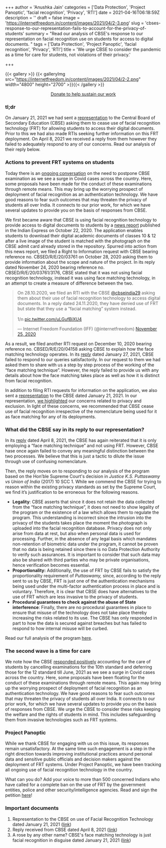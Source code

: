 +++
author = 'Anushka Jain'
categories = ['Data Protection', 'Project Panoptic', 'facial recognition', 'Privacy', 'RTI']
date = 2021-04-16T06:18:59Z
description = ''
draft = false
image = 'https://internetfreedom.in/content/images/2021/04/2-3.png'
slug = 'cbses-response-to-our-representation-fails-to-account-for-the-privacy-of-students'
summary = "Read our analysis of CBSE's response to our representation on facial recognition use on students for access to digital documents. "
tags = ['Data Protection', 'Project Panoptic', 'facial recognition', 'Privacy', 'RTI']
title = 'We urge CBSE to consider the pandemic as a time for care for students, not violations of their privacy.'

+++


{{< gallery >}}
{{< galleryImg  src="https://internetfreedom.in/content/images/2021/04/2-2.png" width="4800" height="2700" >}}{{< /gallery >}}

<div style="text-align:center;">
    <a href="https://internetfreedom.in/donate/" class="button">Donate to help sustain our work</a>
</div>

### tl;dr

On January 21, 2021 we had sent a [representation](https://internetfreedom.in/use-of-facial-recognition-by-cbse-is-an-unnecessary-and-harmful-impediment-for-students/) to the Central Board of Secondary Education (CBSE) asking them to cease use of facial recognition technology (FRT) for allowing students to access their digital documents. Prior to this we had also made RTIs seeking further information on this FRT deployment. On April 8, 2021 we received a reply from them however they failed to adequately respond to any of our concerns. Read our analysis of their reply below.

### Actions to prevent FRT systems on students

Today there is an [ongoing conversation](https://www.newindianexpress.com/nation/2021/apr/13/covid-19-chorus-grows-louder-for-cancellation-of-class-10-12-board-exams-no-decision-by-cbse-yet-2289668.html) on the need to postpone CBSE examination as we see a surge in Covid cases across the country. Here, some proposals have been made for the conduct of these examinations through remote means. This may bring up the worrying prospect of deployment of facial recognition as an authentication technology. We have good reasons to fear such outcomes that may threaten the privacy of students all over India. It connects to our prior work, for which we have several updates to provide you on the basis of responses from CBSE.

We first became aware that CBSE is using facial recognition technology to provide access to digital documents to students by a [news report](https://indianexpress.com/article/education/cbse-introduces-facial-recognition-system-for-accessing-digital-documents-cbse-nic-in-6838840/) published in the Indian Express on October 22, 2020. The application enables students to download their digital academic documents of classes 10 & 12 after a live image of the student is matched with the photograph on the CBSE admit card already stored in the repository. Spurred into action from this news report, we filed a Right to Information request with CBSE bearing reference no. CBSED/R/E/20/03761 on October 28, 2020 asking them to provide information about the scope and nature of the project. In its reply dated November 24, 2020 bearing reference no. CBSED/R/E/20/03761/3176, CBSE stated that it was not using facial recognition technology, instead it was using face matching technology, in an attempt to create a measure of difference between the two.

<blockquote class="twitter-tweet"><p lang="en" dir="ltr">On 28.10.2020, we filed an RTI with the CBSE <a href="https://twitter.com/cbseindia29?ref_src=twsrc%5Etfw">@cbseindia29</a> asking them about their use of facial recognition technology to access digital documents. In a reply dated 24.11.2020, they have denied use of FRT but state that they use a “facial matching” system instead.<br><br>1/n <a href="https://t.co/uLGufBiXU4">pic.twitter.com/uLGufBiXU4</a></p>&mdash; Internet Freedom Foundation (IFF) (@internetfreedom) <a href="https://twitter.com/internetfreedom/status/1331575147048779777?ref_src=twsrc%5Etfw">November 25, 2020</a></blockquote>
<script async src="https://platform.twitter.com/widgets.js" charset="utf-8"></script>

As a result, we filed another RTI request on December 10, 2020 bearing reference no. CBSED/R/E/20/04158 asking CBSE to explain how the face matching technology operates. In its [reply](https://drive.google.com/file/d/1RHPUXJv3LPTp5TxkDXfVOfhlxpy5FnfO/view?usp=sharing) dated January 27, 2021, CBSE failed to respond to our queries satisfactorily. In our request to them we had asked them to share with us a step by step process of the working of the “face matching technique”. However, the reply failed to provide us with any details about how the face matching takes place as well as how it is distinct from facial recognition.

In addition to filing RTI requests for information on the application, we also sent a [representation](https://drive.google.com/file/d/1qCDmelxXeZ5HDim7svgDBkh-kRaKcmc0/view?usp=sharing) to the CBSE dated January 21, 2021. In our representation, [we highlighted](https://internetfreedom.in/use-of-facial-recognition-by-cbse-is-an-unnecessary-and-harmful-impediment-for-students/) our concerns related to privacy and exclusion. In light of these concerns, we recommended that CBSE cease use of facial recognition irrespective of the nomenclature being used for it as face matching for any of its deployments.

### What did the CBSE say in its reply to our representation?

In its [reply](https://drive.google.com/file/d/18GN1ceny92wXHUb8qxjRY23ukAwm93T3/view?usp=sharing) dated April 8, 2021, the CBSE has again reiterated that it is only employing a “face matching technique” and not using FRT. However, CBSE hase once again failed to convey any meaningful distinction between the two processes. We believe that this is just a tactic to dilute the issue through use of confusing nomenclature.

Then, the reply moves on to responding to our analysis of the program based on the Hon’ble Supreme Court's decision in _Justice K.S. Puttaswamy vs Union of India_ (2017) 10 SCC 1. While we commend the CBSE for trying to reason within the existing privacy standards as set by the Supreme Court, we find it’s justification to be erroneous for the following reasons.

* **Legality**: CBSE asserts that since it does not retain the data collected from the “face matching technique”, it does not need to show legality of the program or the existence of a law which allows them to regulate the program. This understanding is incorrect since the intrusion into the privacy of the students takes place the moment the photograph is uploaded into the facial recognition database. Privacy does not only arise from data at rest, but also when personal data is used for processing. Further, in the absence of any legal basis which mandates non-retention of biometric data under the program, it cannot be proven that no data is being retained since there is no Data Protection Authority to verify such assurances. It is important to consider that such data may also be shared with third parties who may be private organisations, hence verification becomes essential.
* ******Proportionality**:**** Additionally, the use of FRT by CBSE fails to satisfy the proportionality requirement of _Puttaswamy,_ since, according to the reply sent to us by CBSE, FRT is just one of the authentication mechanisms being used under the multi-factor authentication process in place and is voluntary. Therefore, it is clear that CBSE does have alternatives to the use of FRT which are less invasive to the privacy of students.
* **Procedural guarantees to check against the abuse of State interference**: Finally, there are no procedural guarantees in place to ensure that misuse of the technology does not take place thereby increasing the risks related to its use. The CBSE has only responded in part to how the data is secured against breaches but has failed to respond to how internal misuse will be curbed.

Read our full analysis of the program [here](https://internetfreedom.in/use-of-facial-recognition-by-cbse-is-an-unnecessary-and-harmful-impediment-for-students/).

### The second wave is a time for care

We note how the CBSE [responded positively](https://www.hindustantimes.com/india-news/cbse-class-10-exams-cancelled-class-12-exams-postponed-says-govt-after-pm-modi-s-covid-review-meet-101618383590781.html) accounting for the care of students by cancelling examinations for the 10th standard and deferring those for the 12 standard till June, 2021 as we see a surge in Covid cases across the country. Here, some proposals have been floating for the conduct of these examinations through remote means. This again may bring up the worrying prospect of deployment of facial recognition as an authentication technology. We have good reasons to fear such outcomes that may threaten the privacy of students all over India. It connects to our prior work, for which we have several updates to provide you on the basis of responses from CBSE. We urge the CBSE to consider these risks keeping the welfare and the rights of students in mind. This includes safeguarding them from invasive technologies such as FRT systems.

### Project Panoptic

While we thank CBSE for engaging with us on this issue, its responses remain unsatisfactory. At the same time such engagement is a step in the right direction towards improving institutional practices around personal data and sensitive public officials and decision makers against the deployment of FRT systems. Under Project Panoptic, we have been tracking all ongoing use of facial recognition technology in the country.

What can you do? Add your voice to more than 500 concerned Indians who have called for a complete ban on the use of FRT by the government entities, police and other security/intelligence agencies. Read and sign the petition [here](https://panoptic.in/petition)!

### Important documents

1. Representation to the CBSE on use of Facial Recognition Technology dated January 21, 2021 ([link](https://drive.google.com/file/d/1qCDmelxXeZ5HDim7svgDBkh-kRaKcmc0/view?usp=sharing))
2. Reply received from CBSE dated April 8, 2021 ([link](https://drive.google.com/file/d/18GN1ceny92wXHUb8qxjRY23ukAwm93T3/view?usp=sharing))
3. A rose by any other name? CBSE's face matching technology is just facial recognition in disguise dated January 21, 2021 ([link](https://internetfreedom.in/use-of-facial-recognition-by-cbse-is-an-unnecessary-and-harmful-impediment-for-students/))

